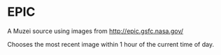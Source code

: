 # EPIC

A Muzei source using images from http://epic.gsfc.nasa.gov/

Chooses the most recent image within 1 hour of the current time of day.
